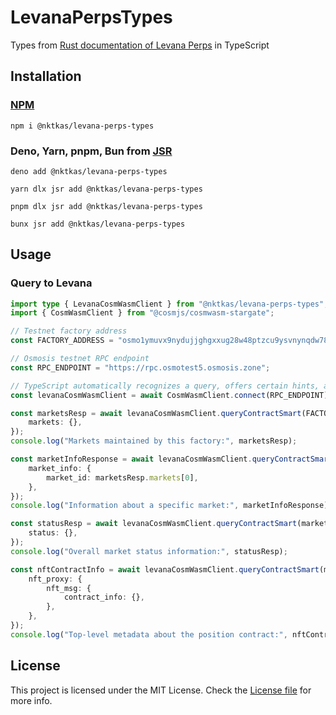 # LevanaPerpsTypes

Types from [Rust documentation of Levana Perps](https://apidocs.levana.finance/msg/doc/levana_perpswap_cosmos_msg/index.html) in TypeScript

## Installation

### [NPM](https://www.npmjs.com/package/@nktkas/levana-perps-types)

```
npm i @nktkas/levana-perps-types
```

### Deno, Yarn, pnpm, Bun from [JSR](https://jsr.io/@nktkas/levana-perps-types)

```
deno add @nktkas/levana-perps-types
```

```
yarn dlx jsr add @nktkas/levana-perps-types
```

```
pnpm dlx jsr add @nktkas/levana-perps-types
```

```
bunx jsr add @nktkas/levana-perps-types
```

## Usage

### Query to Levana

```typescript
import type { LevanaCosmWasmClient } from "@nktkas/levana-perps-types";
import { CosmWasmClient } from "@cosmjs/cosmwasm-stargate";

// Testnet factory address
const FACTORY_ADDRESS = "osmo1ymuvx9nydujjghgxxug28w48ptzcu9ysvnynqdw78qgteafj0syq247w5u";

// Osmosis testnet RPC endpoint
const RPC_ENDPOINT = "https://rpc.osmotest5.osmosis.zone";

// TypeScript automatically recognizes a query, offers certain hints, and returns the appropriate response type for the query
const levanaCosmWasmClient = await CosmWasmClient.connect(RPC_ENDPOINT) as LevanaCosmWasmClient;

const marketsResp = await levanaCosmWasmClient.queryContractSmart(FACTORY_ADDRESS, {
    markets: {},
});
console.log("Markets maintained by this factory:", marketsResp);

const marketInfoResponse = await levanaCosmWasmClient.queryContractSmart(FACTORY_ADDRESS, {
    market_info: {
        market_id: marketsResp.markets[0],
    },
});
console.log("Information about a specific market:", marketInfoResponse);

const statusResp = await levanaCosmWasmClient.queryContractSmart(marketInfoResponse.market_addr, {
    status: {},
});
console.log("Overall market status information:", statusResp);

const nftContractInfo = await levanaCosmWasmClient.queryContractSmart(marketInfoResponse.market_addr, {
    nft_proxy: {
        nft_msg: {
            contract_info: {},
        },
    },
});
console.log("Top-level metadata about the position contract:", nftContractInfo);
```

## License

This project is licensed under the MIT License. Check the [License file](LICENSE) for more info.
